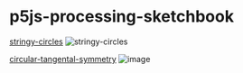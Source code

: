 # p5js-processing-sketchbook

[stringy-circles](stringy-circles.js)
![stringy-circles](https://user-images.githubusercontent.com/26497694/169752410-c041e67b-4406-4824-b3a7-8b01b6612119.png)

[circular-tangental-symmetry](circular-tangental-symmetry.js)
![image](https://user-images.githubusercontent.com/26497694/169701825-d9ea2652-8b80-457d-a9fd-97fc1f3bcc72.png)

